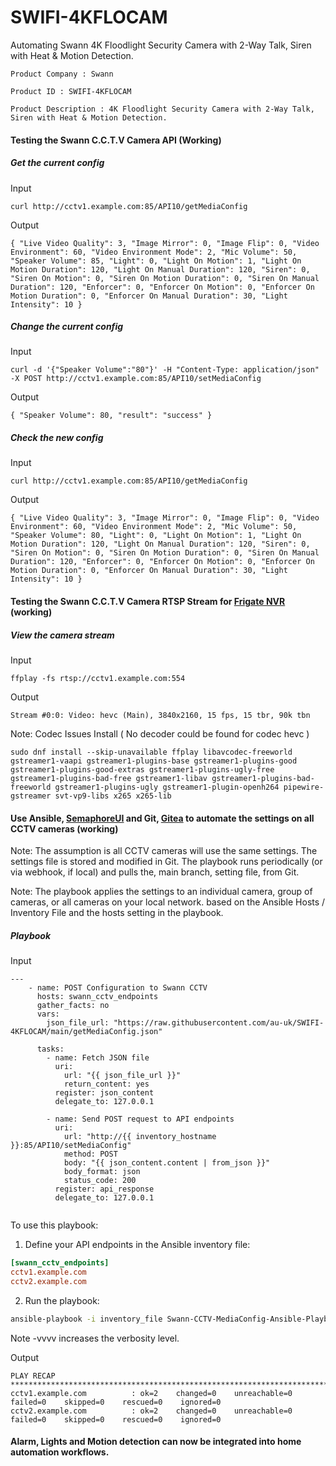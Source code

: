 # SWIFI-4KFLOCAM
 Automating Swann 4K Floodlight Security Camera with 2-Way Talk, Siren with Heat &amp; Motion Detection.

    Product Company : Swann

    Product ID : SWIFI-4KFLOCAM

    Product Description : 4K Floodlight Security Camera with 2-Way Talk, Siren with Heat & Motion Detection.

#### Testing the Swann C.C.T.V Camera API (Working)

##### Get the current config

Input
```
curl http://cctv1.example.com:85/API10/getMediaConfig 
```

Output
```
{ "Live Video Quality": 3, "Image Mirror": 0, "Image Flip": 0, "Video Environment": 60, "Video Environment Mode": 2, "Mic Volume": 50, "Speaker Volume": 85, "Light": 0, "Light On Motion": 1, "Light On Motion Duration": 120, "Light On Manual Duration": 120, "Siren": 0, "Siren On Motion": 0, "Siren On Motion Duration": 0, "Siren On Manual Duration": 120, "Enforcer": 0, "Enforcer On Motion": 0, "Enforcer On Motion Duration": 0, "Enforcer On Manual Duration": 30, "Light Intensity": 10 }
```

##### Change the current config

Input
```
curl -d '{"Speaker Volume":"80"}' -H "Content-Type: application/json" -X POST http://cctv1.example.com:85/API10/setMediaConfig
```

Output
```
{ "Speaker Volume": 80, "result": "success" }
```

##### Check the new config

Input
```
curl http://cctv1.example.com:85/API10/getMediaConfig 
```

Output
```
{ "Live Video Quality": 3, "Image Mirror": 0, "Image Flip": 0, "Video Environment": 60, "Video Environment Mode": 2, "Mic Volume": 50, "Speaker Volume": 80, "Light": 0, "Light On Motion": 1, "Light On Motion Duration": 120, "Light On Manual Duration": 120, "Siren": 0, "Siren On Motion": 0, "Siren On Motion Duration": 0, "Siren On Manual Duration": 120, "Enforcer": 0, "Enforcer On Motion": 0, "Enforcer On Motion Duration": 0, "Enforcer On Manual Duration": 30, "Light Intensity": 10 }
```

#### Testing the Swann C.C.T.V Camera RTSP Stream for [Frigate NVR](https://github.com/blakeblackshear/frigate) (working)

##### View the camera stream

Input
```
ffplay -fs rtsp://cctv1.example.com:554
```

Output
```
Stream #0:0: Video: hevc (Main), 3840x2160, 15 fps, 15 tbr, 90k tbn
```

Note: Codec Issues Install ( No decoder could be found for codec hevc )

```
sudo dnf install --skip-unavailable ffplay libavcodec-freeworld gstreamer1-vaapi gstreamer1-plugins-base gstreamer1-plugins-good gstreamer1-plugins-good-extras gstreamer1-plugins-ugly-free gstreamer1-plugins-bad-free gstreamer1-libav gstreamer1-plugins-bad-freeworld gstreamer1-plugins-ugly gstreamer1-plugin-openh264 pipewire-gstreamer svt-vp9-libs x265 x265-lib

```

#### Use Ansible, [SemaphoreUI](https://github.com/semaphoreui/semaphore) and Git, [Gitea](https://github.com/go-gitea) to automate the settings on all CCTV cameras (working)

  Note: The assumption is all CCTV cameras will use the same settings. The settings file is stored and modified in Git. The playbook runs periodically (or via webhook, if local) and pulls the, main branch, setting file, from Git.
  
  Note: The playbook applies the settings to an individual camera, group of cameras, or all cameras on your local network. based on the Ansible Hosts / Inventory File and the hosts setting in the playbook.

##### Playbook

Input

```
---
    - name: POST Configuration to Swann CCTV
      hosts: swann_cctv_endpoints
      gather_facts: no
      vars:
        json_file_url: "https://raw.githubusercontent.com/au-uk/SWIFI-4KFLOCAM/main/getMediaConfig.json"
    
      tasks:
        - name: Fetch JSON file
          uri:
            url: "{{ json_file_url }}"
            return_content: yes
          register: json_content
          delegate_to: 127.0.0.1
    
        - name: Send POST request to API endpoints
          uri:
            url: "http://{{ inventory_hostname }}:85/API10/setMediaConfig"
            method: POST
            body: "{{ json_content.content | from_json }}"
            body_format: json
            status_code: 200
          register: api_response
          delegate_to: 127.0.0.1
        
```
To use this playbook:

1. Define your API endpoints in the Ansible inventory file:

```ini
[swann_cctv_endpoints]
cctv1.example.com
cctv2.example.com
```

2. Run the playbook:

```bash
ansible-playbook -i inventory_file Swann-CCTV-MediaConfig-Ansible-Playbook.yml
```
  Note -vvvv increases the verbosity level.

Output
```
PLAY RECAP **********************************************************************************************************************************************************************************
cctv1.example.com          : ok=2    changed=0    unreachable=0    failed=0    skipped=0    rescued=0    ignored=0   
cctv2.example.com          : ok=2    changed=0    unreachable=0    failed=0    skipped=0    rescued=0    ignored=0   

```
#### Alarm, Lights and Motion detection can now be integrated into home automation workflows.